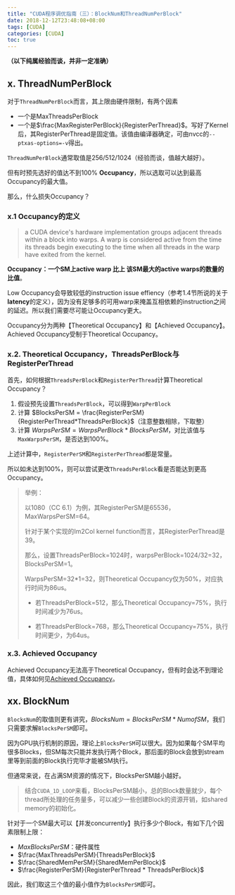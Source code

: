 ```yaml
---
title: "CUDA程序调优指南（三）：BlockNum和ThreadNumPerBlock"
date: 2018-12-12T23:48:08+08:00
tags: [CUDA]
categories: [CUDA]
toc: true
---
```


**（以下纯属经验而谈，并非一定准确）**

## x. ThreadNumPerBlock

对于`ThreadNumPerBlock`而言，其上限由硬件限制，有两个因素

- 一个是MaxThreadsPerBlock
- 一个是$\frac{MaxRegisterPerBlock}{RegisterPerThread}$。写好了Kernel后，其RegisterPerThread是固定值。该值由编译器确定，可由nvcc的`--ptxas-options=-v`得出。


`ThreadNumPerBlock`通常取值是256/512/1024（经验而谈，值越大越好）。 

但有时预先选好的值达不到100% **Occupancy**，所以选取可以达到最高Occupancy的最大值。

那么，什么损失Occupancy？

### x.1 Occupancy的定义

> a CUDA device's hardware implementation groups adjacent threads within a block into warps.
A warp is considered active from the time its threads begin executing to the time when all threads in the warp have exited from the kernel.

**Occupancy：一个SM上active warp 比上 该SM最大的active warps的数量的比值**。

Low Occupancy会导致较低的instruction issue effiency（参考1.4节所说的关于**latency**的定义），因为没有足够多的可用warp来掩盖互相依赖的instruction之间的延迟。所以我们需要尽可能让Occupancy更大。



Occupancy分为两种【Theoretical Occupancy】和【Achieved Occupancy】。Achieved Occupancy受制于Theoretical Occupancy。 

### x.2. Theoretical Occupancy，ThreadsPerBlock与RegisterPerThread

首先，如何根据`ThreadsPerBlock`和`RegisterPerThread`计算Theoretical Occupancy？

1. 假设预先设置`ThreadsPerBlock`，可以得到`WarpPerBlock`
2. 计算 $BlocksPerSM = \frac{RegisterPerSM}{RegisterPerThread*ThreadsPerBlock}$（注意整数相除，下取整）
3. 计算 $WarpsPerSM=WarpsPerBlock*BlocksPerSM$，对比该值与`MaxWarpsPerSM`，是否达到100%。

上述计算中，`RegisterPerSM`和`RegisterPerThread`都是常量。

所以如未达到100%，则可以尝试更改`ThreadsPerBlock`看是否能达到更高Occupancy。

 

> 举例：
>
> 以1080（CC 6.1）为例，其RegisterPerSM是65536，MaxWarpsPerSM=64。
>
> 针对于某个实现的Im2Col kernel function而言，其RegisterPerThread是39。
>
> 那么，设置ThreadsPerBlock=1024时，warpsPerBlock=1024/32=32，BlocksPerSM=1。
>
> WarpsPerSM=32*1=32，则Theoretical Occupancy仅为50%，对应执行时间为86us。
>
> - 若ThreadsPerBlock=512，那么Theoretical Occupancy=75%，执行时间减少为76us。
>
> - 若ThreadsPerBlock=768，那么Theoretical Occupancy=75%，执行时间更少，为64us。

 

### x.3. Achieved Occupancy

Achieved Occupancy无法高于Theoretical Occupancy，但有时会达不到理论值，具体如何见[Achieved Occupancy](https://docs.nvidia.com/gameworks/content/developertools/desktop/analysis/report/cudaexperiments/kernellevel/achievedoccupancy.htm)。

## xx. BlockNum

`BlocksNum`的取值则更有讲究，$BlocksNum=BlocksPerSM * NumofSM$，我们只需要求解`BlocksPerSM`即可。



因为GPU执行机制的原因，理论上`BlocksPerSM`可以很大。因为如果每个SM平均很多Blocks，但SM每次只能并发执行两个Block，那后面的Block会放到stream里等到前面的Block执行完毕才能被SM执行。

但通常来说，在占满SM资源的情况下，BlocksPerSM越小越好。

> 结合`CUDA_1D_LOOP`来看，BlocksPerSM越小，总的Block数量就少，每个thread所处理的任务量多，可以减少一些创建Block的资源开销，如shared memory的初始化。

 

针对于一个SM最大可以【并发concurrently】执行多少个Block，有如下几个因素限制上限：

- $MaxBlocksPerSM$：硬件属性
- $\frac{MaxThreadsPerSM}{ThreadsPerBlock}$
- $\frac{SharedMemPerSM}{SharedMemPerBlock}$
- $\frac{RegisterPerSM}{RegisterPerThread * ThreadsPerBlock}$

因此，我们取这三个值的最小值作为`BlocksPerSM`即可。